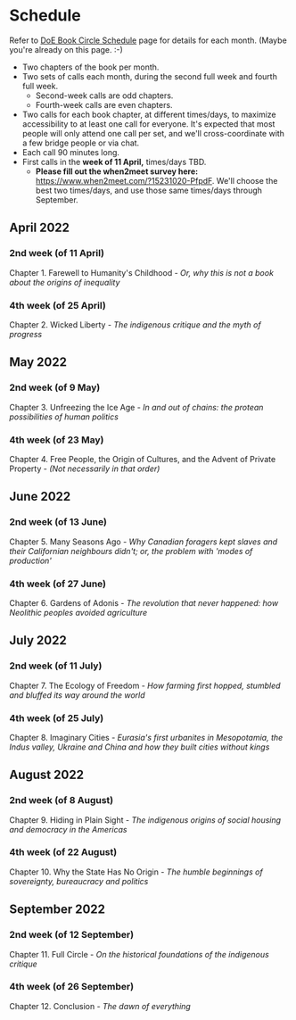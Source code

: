 # Schedule

Refer to [DoE Book Circle Schedule](https://doe.bookcircle.academy/schedule) page for details for each month. (Maybe you're already on this page. :-)

- Two chapters of the book per month.
- Two sets of calls each month, during the second full week and fourth full week.
	- Second-week calls are odd chapters.
	- Fourth-week calls are even chapters.
- Two calls for each book chapter, at different times/days, to maximize accessibility to at least one call for everyone. It's expected that most people will only attend one call per set, and we'll cross-coordinate with a few bridge people or via chat.
- Each call 90 minutes long.
- First calls in the **week of 11 April,** times/days TBD.
	- **Please fill out the when2meet survey here:**  <https://www.when2meet.com/?15231020-PfpdF>.  We'll choose the best two times/days, and use those same times/days through September.

## April 2022

### 2nd week (of 11 April)

Chapter 1. Farewell to Humanity's Childhood - _Or, why this is not a book about the origins of inequality_

### 4th week (of 25 April)

Chapter 2. Wicked Liberty - _The indigenous critique and the myth of progress_

## May 2022

### 2nd week (of 9 May)

Chapter 3. Unfreezing the Ice Age - _In and out of chains: the protean possibilities of human politics_

### 4th week (of 23 May)

Chapter 4. Free People, the Origin of Cultures, and the Advent of Private Property - _(Not necessarily in that order)_

## June 2022

### 2nd week (of 13 June)

Chapter 5. Many Seasons Ago - _Why Canadian foragers kept slaves and their Californian neighbours didn't; or, the problem with 'modes of production'_

### 4th week (of 27 June)

Chapter 6. Gardens of Adonis - _The revolution that never happened: how Neolithic peoples avoided agriculture_

## July 2022

### 2nd week (of 11 July)

Chapter 7. The Ecology of Freedom - _How farming first hopped, stumbled and bluffed its way around the world_

### 4th week (of 25 July)

Chapter 8. Imaginary Cities - _Eurasia's first urbanites in Mesopotamia, the Indus valley, Ukraine and China and how they built cities without kings_

## August 2022

### 2nd week (of 8 August)

Chapter 9. Hiding in Plain Sight - _The indigenous origins of social housing and democracy in the Americas_

### 4th week (of 22 August)

Chapter 10. Why the State Has No Origin - _The humble beginnings of sovereignty, bureaucracy and politics_

## September 2022

### 2nd week (of 12 September)

Chapter 11. Full Circle - _On the historical foundations of the indigenous critique_

### 4th week (of 26 September)

Chapter 12. Conclusion - _The dawn of everything_
